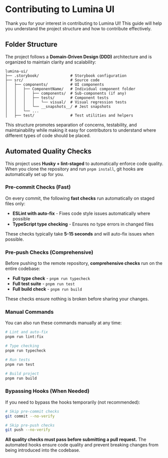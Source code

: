 # Contributing to Lumina UI

Thank you for your interest in contributing to Lumina UI! This guide will help you understand the project structure and how to contribute effectively.

## Folder Structure

The project follows a **Domain-Driven Design (DDD)** architecture and is organized to maintain clarity and scalability:

```
lumina-ui/
├── .storybook/              # Storybook configuration
├── src/                     # Source code
│   ├── components/          # UI components
│   │   ├── ComponentName/   # Individual component folder
│   │   │   ├── components/  # Sub-components (if any)
│   │   │   ├── tests/       # Component tests
│   │   │   │   └── visual/  # Visual regression tests
│   │   │   └── __snapshots__/ # Jest snapshots
│   │   └── ...
│   ├── test/                # Test utilities and helpers
```

This structure promotes separation of concerns, testability, and maintainability while making it easy for contributors to understand where different types of code should be placed.

## Automated Quality Checks

This project uses **Husky + lint-staged** to automatically enforce code quality. When you clone the repository and run `pnpm install`, git hooks are automatically set up for you.

### Pre-commit Checks (Fast)

On every commit, the following **fast checks** run automatically on staged files only:

- **ESLint with auto-fix** - Fixes code style issues automatically where possible
- **TypeScript type checking** - Ensures no type errors in changed files

These checks typically take **5-15 seconds** and will auto-fix issues when possible.

### Pre-push Checks (Comprehensive)

Before pushing to the remote repository, **comprehensive checks** run on the entire codebase:

- **Full type check** - `pnpm run typecheck`
- **Full test suite** - `pnpm run test`
- **Full build check** - `pnpm run build`

These checks ensure nothing is broken before sharing your changes.

### Manual Commands

You can also run these commands manually at any time:

```bash
# Lint and auto-fix
pnpm run lint:fix

# Type checking
pnpm run typecheck

# Run tests
pnpm run test

# Build project
pnpm run build
```

### Bypassing Hooks (When Needed)

If you need to bypass the hooks temporarily (not recommended):

```bash
# Skip pre-commit checks
git commit --no-verify

# Skip pre-push checks
git push --no-verify
```

**All quality checks must pass before submitting a pull request.** The automated hooks ensure code quality and prevent breaking changes from being introduced into the codebase.
